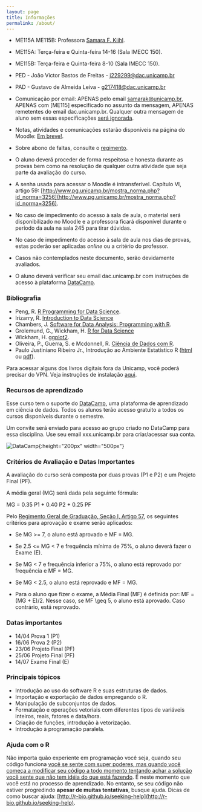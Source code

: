 ```yaml
---
layout: page
title: Informações
permalink: /about/
---
```


* ME115A ME115B: Professora [Samara F. Kiihl](http://samarafk.github.io/).
* ME115A: Terça-feira e Quinta-feira 14-16 (Sala IMECC 150).
* ME115B: Terça-feira e Quinta-feira 8-10 (Sala IMECC 150).
* PED - João Victor Bastos de Freitas - j229299@dac.unicamp.br
* PAD - Gustavo de Almeida Leiva - g217418@dac.unicamp.br
* Comunicação por email: APENAS pelo email samarak@unicamp.br, APENAS com [ME115] especificado no assunto da mensagem, APENAS remetentes do email dac.unicamp.br. Qualquer outra mensagem de aluno sem essas especificações [será ignorada](images/hqdefault.jpg).
* Notas, atividades e comunicações estarão disponíveis na página do Moodle: [Em breve!](XXX).
* Sobre abono de faltas, consulte o [regimento](https://www.dac.unicamp.br/portal/vida-academica/graduacao/avaliacao-e-frequencia/abono-de-faltas-e-exercicios-domiciliares).
* O aluno deverá proceder de forma respeitosa e honesta durante as provas bem como na resolução de qualquer outra atividade que seja parte da avaliação do curso.
* A senha usada para acessar o Moodle é intransferível. Capítulo VI, artigo 59: [http://www.pg.unicamp.br/mostra_norma.php?id_norma=3256](http://www.pg.unicamp.br/mostra_norma.php?id_norma=3256).
* No caso de impedimento do acesso à sala de aula, o material será disponibilizado no Moodle e a
professora ficará disponível durante o período da aula na sala 245 para tirar dúvidas.
* No caso de impedimento do acesso à sala de aula nos dias de provas, estas poderão ser
aplicadas *online* ou a critério do professor.
* Casos não contemplados neste documento, serão devidamente avaliados.


* O aluno deverá verificar seu email dac.unicamp.br com instruções de acesso à plataforma [DataCamp](https://www.datacamp.com/).  


### Bibliografia


* Peng, R. [R Programming for Data Science](https://leanpub.com/rprogramming).
* Irizarry, R. [Introduction to Data Science](https://leanpub.com/datasciencebook)
* Chambers, J. [Software for Data Analysis: Programming with R](https://link.springer.com/book/10.1007%2F978-0-387-75936-4).
* Grolemund, G., Wickham, H. [R for Data Science](http://r4ds.had.co.nz)
* Wickham, H. [ggplot2](https://link.springer.com/book/10.1007%2F978-0-387-98141-3).
* Oliveira, P., Guerra, S. e Mcdonnell, R. [Ciência de Dados com R](https://www.ibpad.com.br/o-que-fazemos/publicacoes/introducao-ciencia-de-dados-com-r#autores).
* Paulo Justiniano Ribeiro Jr., Introdução ao Ambiente Estatístico R ([html](http://www.leg.ufpr.br/~paulojus/embrapa/Rembrapa/) ou [pdf](http://leg.ufpr.br/~paulojus/embrapa/Rembrapa/Rembrapa.pdf)).

Para acessar alguns dos livros digitais fora da Unicamp, você poderá precisar do VPN. Veja instruções de instalação [aqui](http://www.ccuec.unicamp.br/ccuec/acesso_remoto_vpn).


### Recursos de aprendizado


Esse curso tem o suporte do [DataCamp](http://www.datacamp.com), uma plataforma de aprendizado em ciência de dados. Todos os alunos terão acesso gratuito a todos os cursos disponíveis durante o semestre.

Um convite será enviado para acesso ao grupo criado no DataCamp para essa disciplina. Use seu email xxx.unicamp.br para criar/acessar sua conta. 

![DataCamp](images/DataCamp_Horizontal_RGB.png){:height="200px" width="500px"}


### Critérios de Avaliação e Datas Importantes

A avaliação do curso será composta por duas provas (P1 e P2) e um Projeto Final (PF).

A média geral (MG) será dada pela seguinte fórmula:

 MG = 0.35 P1 + 0.40 P2 + 0.25 PF 

Pelo [Regimento Geral de Graduação, Seção I, Artigo 57](https://www.dac.unicamp.br/portal/graduacao/regimento-geral), os seguintes critérios para aprovação e exame serão aplicados:

* Se MG >= 7, o aluno está aprovado e MF = MG.

* Se 2.5 <= MG < 7 e frequência mínima de 75\%, o aluno deverá fazer o Exame (E).

* Se MG < 7  e frequência inferior a 75\%, o aluno está reprovado por frequência e MF = MG.

* Se MG < 2.5, o aluno está reprovado e MF = MG.

* Para o aluno que fizer o exame, a Média Final (MF) é definida por:
MF = (MG + E)/2.  Nesse caso, se MF  \geq 5, o aluno está aprovado. Caso contrário, está reprovado.

### Datas importantes

* 14/04 Prova 1 (P1)
* 16/06 Prova 2 (P2)
* 23/06 Projeto Final (PF)
* 25/06 Projeto Final (PF)
* 14/07 Exame Final (E)


### Principais tópicos


* Introdução ao uso do software R e suas estruturas de dados.
* Importação e exportação de dados empregando o R.
* Manipulação de subconjuntos de dados.
* Formatação e operações vetoriais com diferentes tipos de variáveis inteiros, reais, fatores e data/hora.
* Criação de funções, introdução à vetorização.
* Introdução à programação paralela.



### Ajuda com o R

Não importa quão experiente em programação você seja, quando seu código funciona [você se sente com super poderes, mas quando você começa a modificar seu código a todo momento tentando achar a solução você sente que não tem idéia do que está fazendo](images/estados.png). É neste momento que você está no processo de aprendizado. No entanto, se seu código não estiver progredindo **apesar de muitas tentativas**, busque ajuda. Dicas de como buscar ajuda: [http://r-bio.github.io/seeking-help](http://r-bio.github.io/seeking-help).
